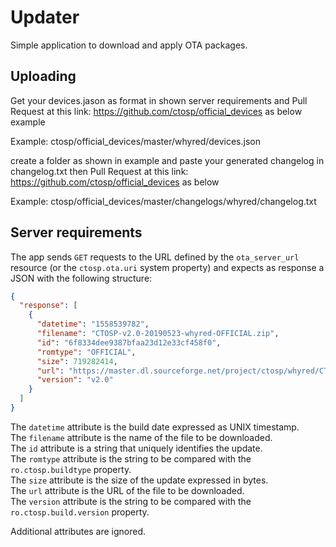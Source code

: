 Updater
=======
Simple application to download and apply OTA packages.

Uploading
----------

Get your devices.jason as format in shown server requirements and Pull Request at this link: https://github.com/ctosp/official_devices as below example 

Example:
ctosp/official_devices/master/whyred/devices.json

create a folder as shown in example and paste your generated changelog in changelog.txt then Pull Request at this link: https://github.com/ctosp/official_devices as below

Example:
ctosp/official_devices/master/changelogs/whyred/changelog.txt

Server requirements
-------------------
The app sends `GET` requests to the URL defined by the `ota_server_url`
resource (or the `ctosp.ota.uri` system property) and expects as response
a JSON with the following structure:
```json
{
  "response": [
    {
      "datetime": "1558539782",
      "filename": "CTOSP-v2.0-20190523-whyred-OFFICIAL.zip",
      "id": "6f8334dee9387bfaa23d12e33cf458f0",
      "romtype": "OFFICIAL",
      "size": 719282414,
      "url": "https://master.dl.sourceforge.net/project/ctosp/whyred/CTOSP-v2.0-20190523-whyred-OFFICIAL.zip",
      "version": "v2.0"
    }
  ]
}
```

The `datetime` attribute is the build date expressed as UNIX timestamp.  
The `filename` attribute is the name of the file to be downloaded.  
The `id` attribute is a string that uniquely identifies the update.  
The `romtype` attribute is the string to be compared with the `ro.ctosp.buildtype` property.  
The `size` attribute is the size of the update expressed in bytes.  
The `url` attribute is the URL of the file to be downloaded.  
The `version` attribute is the string to be compared with the `ro.ctosp.build.version` property.  

Additional attributes are ignored.